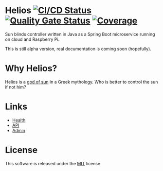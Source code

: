 # Helios [![CI/CD Status](https://github.com/mwierzchowski/helios/workflows/CI/CD/badge.svg)](https://github.com/mwierzchowski/helios/actions?query=workflow%3ACI%2FCD) [![Quality Gate Status](https://sonarcloud.io/api/project_badges/measure?project=mwierzchowski_helios&metric=alert_status)](https://sonarcloud.io/dashboard?id=mwierzchowski_helios) [![Coverage](https://sonarcloud.io/api/project_badges/measure?project=mwierzchowski_helios&metric=coverage)](https://sonarcloud.io/component_measures?id=mwierzchowski_helios&metric=coverage&view=list)

Sun blinds controller written in Java as a Spring Boot microservice running on cloud and Raspberry Pi.

This is still alpha version, real documentation is coming soon (hopefully). 

# Why Helios?
Helios is a [god of sun](https://en.wikipedia.org/wiki/Helios) in a Greek mythology. Who is better to
control the sun if not him? 

# Links
- [Health](http://localhost:8080/actuator/health)
- [API](http://localhost/swagger/)
- [Admin](http://localhost:8090)

# License
This software is released under the [MIT](LICENSE) license.
